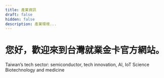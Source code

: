 ```yaml
---
title: 產業資訊
draft: false
hidden: false
description: 產業環境...
---
```


# 您好，歡迎來到台灣就業金卡官方網站。

Taiwan’s tech sector: semiconductor, tech innovation, AI, IoT
Science
Biotechnology and medicine 
